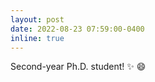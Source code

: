 ```yaml
---
layout: post
date: 2022-08-23 07:59:00-0400
inline: true
---
```


Second-year Ph.D. student! :sparkles: :smile:
